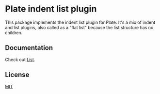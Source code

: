 # Plate indent list plugin

This package implements the indent list plugin for Plate.
It's a mix of indent and list plugins, also called as a "flat list"
because the list structure has no children.

## Documentation

Check out [List](https://platejs.org/docs/indent-list).

## License

[MIT](../../LICENSE)

